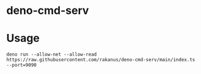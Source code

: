 # deno-cmd-serv

# Usage 

```
deno run --allow-net --allow-read https://raw.githubusercontent.com/rakanus/deno-cmd-serv/main/index.ts --port=9090

```
